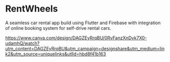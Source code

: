 # RentWheels

A seamless car rental app build using Flutter and Firebase with integration of online booking system for 
self-drive rental cars.


https://www.canva.com/design/DAGZEyRrqBU/0RvFanzXnDvk7X0-udamhQ/watch?utm_content=DAGZEyRrqBU&utm_campaign=designshare&utm_medium=link2&utm_source=uniquelinks&utlId=hbd8f41b163
